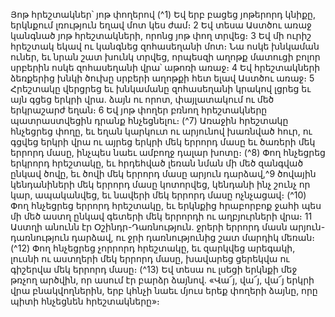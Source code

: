 
Յոթ հրեշտակներ՝ յոթ փողերով
(^1) Եվ երբ բացեց յոթերորդ կնիքը, երկնքում լռություն եղավ մոտ կես ժամ։ 2 Եվ տեսա Աստծու առաջ կանգնած յոթ
հրեշտակների, որոնց յոթ փող տրվեց։ 3 Եվ մի ուրիշ հրեշտակ եկավ ու կանգնեց զոհասեղանի մոտ։ Նա ոսկե խնկաման
ուներ, եւ նրան շատ խունկ տրվեց, որպեսզի աղոթք մատուցի բոլոր սրբերին ոսկե զոհասեղանի վրա՝ աթոռի առաջ։ 4 Եվ
հրեշտակների ձեռքերից խնկի ծուխը սրբերի աղոթքի հետ ելավ Աստծու առաջ։ 5 Հրեշտակը վերցրեց եւ խնկամանը
զոհասեղանի կրակով լցրեց եւ այն գցեց երկրի վրա. ձայն ու որոտ, փայլատակում ու մեծ երկրաշարժ եղան։ 6 Եվ յոթ
փողեր բռնող հրեշտակները պատրաստվեցին դրանք հնչեցնելու։
(^7) Առաջին հրեշտակը հնչեցրեց փողը, եւ եղան կարկուտ ու արյունով խառնված հուր, ու գցվեց երկրի վրա ու այրեց
երկրի մեկ երրորդ մասը եւ ծառերի մեկ երրորդ մասը, ինչպես նաեւ ամբողջ դալար խոտը։
(^8) Փող հնչեցրեց երկրորդ հրեշտակը, եւ հրդեհված լեռան նման մի մեծ զանգված ընկավ ծովը, եւ ծովի մեկ երրորդ
մասը արյուն դարձավ,^9 ծովային կենդանիների մեկ երրորդ մասը կոտորվեց, կենդանի ինչ շունչ որ կար, ապականվեց,
եւ նավերի մեկ երրորդ մասը ոչնչացավ։
(^10) Փող հնչեցրեց երրորդ հրեշտակը, եւ երկնքից հրաբորբոք ջահի պես մի մեծ աստղ ընկավ գետերի մեկ երրորդի ու
աղբյուրների վրա։ 11 Աստղի անունն էր Օշինդր-Դառնություն. ջրերի երրորդ մասն արյուն-դառնություն դարձավ, ու ջրի
դառնությունից շատ մարդիկ մեռան։
(^12) Փող հնչեցրեց չորրորդ հրեշտակը, եւ զարկվեց արեգակի, լուսնի ու աստղերի մեկ երրորդ մասը, խավարեց
ցերեկվա ու գիշերվա մեկ երրորդ մասը։
(^13) Եվ տեսա ու լսեցի երկնքի մեջ թռչող արծվին, որ ասում էր բարձր ձայնով. «Վա՜յ, վա՜յ, վա՜յ երկրի վրա
բնակվողներին, երբ կհնչի նաեւ մյուս երեք փողերի ձայնը, որը պիտի հնչեցնեն հրեշտակները»։
